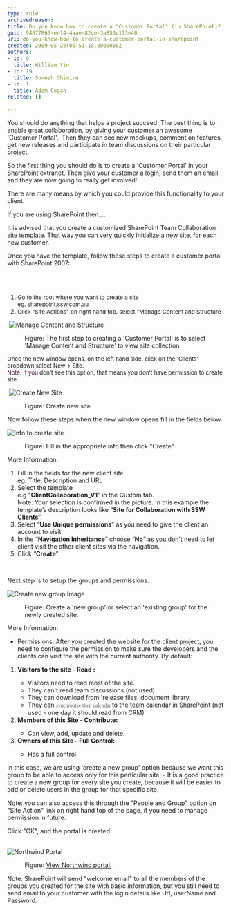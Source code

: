 ```yaml
---
type: rule
archivedreason: 
title: Do you know how to create a "Customer Portal" (in SharePoint)?
guid: 94677865-ee14-4aae-82ce-3a853c173e40
uri: do-you-know-how-to-create-a-customer-portal-in-sharepoint
created: 2009-05-28T06:51:18.0000000Z
authors:
- id: 9
  title: William Yin
- id: 19
  title: Sumesh Ghimire
- id: 1
  title: Adam Cogan
related: []

---
```



<p>You should do anything that helps a project succeed. The best thing is to enable great collaboration, by giving your customer an awesome 'Customer&#160;Portal'.&#160; Then they can see new mockups, comment on features, get new releases and participate in team discussions on their particular project.</p>
<p>So the first thing you should do is to create a 'Customer Portal' in your SharePoint extranet. Then give your&#160;customer a login,&#160;send them an email and they are now going&#160;to really get involved!</p>
<p>There are many means by which you could provide this functionality to your client. </p>
<p>If you are using SharePoint then....</p>
<p>It is advised that you create a customized SharePoint Team Collaboration site template. That way you can very quickly initialize a new site, for each new customer.</p>
<p>Once you have the template, follow these steps to create a customer portal with SharePoint 2007&#58;</p>
<br><excerpt class='endintro'></excerpt><br>
<ol>
<li><font size="2">Go to the root where you want to create a site<br>eg. sharepoint.ssw.com.au</font> 
<li><font size="2">Click &quot;Site Actions&quot; on right hand top, select &quot;Manage Content and Structure</font> </li></ol>
<dl class="goodImage">
<dt>
<p>&#160;<img style="border-bottom&#58;0px solid;border-left&#58;0px solid;border-top&#58;0px solid;border-right&#58;0px solid;" border="0" alt="Manage Content and Structure" src="/Standards/SoftwareDevelopment/RulesToBetterSharePoint/PublishingImages/ManageContentAndStructure.jpg" /></p>
<dt>
<dd>Figure&#58; The first step to creating a 'Customer Portal' is to select 'Manage Content and Structure' to view site collection </dd></dl>
<p><font size="2">Once the new window opens, on the left hand side, click on the 'Clients' dropdown select New-&gt; Site. <br></font><font size="2"><font color="#400040">Note&#58; If you </font>don’t see this option, that means you don’t have permission to create site.</font></p>
<dl class="goodImage">
<dt>
<p>&#160;<img style="border-bottom&#58;0px solid;border-left&#58;0px solid;border-top&#58;0px solid;border-right&#58;0px solid;" border="0" alt="Create New Site" src="/Standards/SoftwareDevelopment/RulesToBetterSharePoint/PublishingImages/CreateNewSiteStep1.jpg" /></p>
<dt>
<dd>Figure&#58; Create new site</dd></dl>
<p>Now follow these steps when the new window opens fill in the fields below.</p>
<dl class="goodImage">
<dt>
<p><img style="border-bottom&#58;0px solid;border-left&#58;0px solid;border-top&#58;0px solid;border-right&#58;0px solid;" border="0" alt="Info to create site" src="/Standards/SoftwareDevelopment/RulesToBetterSharePoint/PublishingImages/CreateNewSiteStep2.jpg" /></p>
<dt>
<dd>Figure&#58; Fill in the appropriate info then click &quot;Create&quot;</dd></dl>
<p>More Information&#58;</p>
<ol>
<li>Fill in the fields for the new client site <br>eg. Title, Description and URL<br></li>
<li>Select the template <br>e.g “<b>ClientCollaboration_V1</b>” in the Custom tab.<br>Note&#58; Your selection is confirmed in the picture. In this example the template’s description looks like “<b>Site for Collaboration with SSW Clients</b>”.<br></li>
<li>Select “<b>Use Unique permissions</b>” as you need to give the client an account to visit.<br></li>
<li>In the “<b>Navigation Inheritance</b>” choose&#160;“<b>No</b>” as you don’t need to let client visit the other client sites via the navigation. 
<li>Click “<strong>Create</strong>” </li></ol>
<p>&#160;</p>
<p>Next step is to setup the groups and permissions. </p>
<dl class="goodImage">
<dt>
<p><img style="border-bottom&#58;0px solid;border-left&#58;0px solid;border-top&#58;0px solid;border-right&#58;0px solid;" border="0" alt="Create new group Image" src="/Standards/SoftwareDevelopment/RulesToBetterSharePoint/PublishingImages/CreateNewSiteSetPermissionStep1.jpg" /></p>
<dt>
<dd>Figure&#58; Create a 'new group' or select an 'existing group' for the newly created site.</dd></dl>
<p>More Information&#58;</p>
<ul>
<li>Permissions&#58; After you created the website for the client project, you need to configure the permission to make sure the developers and the clients can visit the site with the current authority. By default&#58;</li></ul>
<ol>
<li><strong>Visitors to the site - Read &#58; </strong></li>
<ul>
<li>Visitors need to read most of the site. </li>
<li>They can't read team discussions (not used)</li>
<li>They can download from 'release files' document library.</li>
<li>They can <span style="font-family&#58;'verdana','sans-serif';color&#58;#555555;font-size&#58;9pt;">synchronize their calendar </span>to the team calendar in SharePoint (not used - one day it should read from CRM)</li></ul>
<li><strong>Members of this Site - Contribute&#58;</strong></li>
<ul>
<li>Can view, add, update and delete.</li></ul>
<li><strong>Owners of this Site - Full Control&#58;</strong></li>
<ul>
<li>Has a full control.</li></ul></ol>
<p>In this case, we are using 'create a new group' option because we want this group to be able to access only for this perticular site&#160; - It is a good practice to create a new group for every site you create, because it will be easier to add or delete users in the group for that specific site.</p>
<p>Note&#58; you can also access this through the &quot;People and Group&quot; option on &quot;Site Action&quot; link on right hand top of the page, if you need to manage permission in future.</p>
<p>Click &quot;OK&quot;, and the portal is created.<br><br>
<dl class="goodImage">
<dt>
<p><img style="border-bottom&#58;0px solid;border-left&#58;0px solid;border-top&#58;0px solid;border-right&#58;0px solid;" border="0" alt="Northwind Portal" src="/Standards/SoftwareDevelopment/RulesToBetterSharePoint/PublishingImages/Northwind%20Portal.jpg" /> </p></dt>
<dt>
<dd>Figure&#58; <a href="/zzClients/Northwind/default.aspx">View Northwind portal.</a></dd></dl>
<p>Note&#58; SharePoint will send &quot;welcome email&quot; to all the members of the groups you created&#160;for the site with basic information, but you still need to send email to your customer with the login details like Url, userName and Password.</p>


